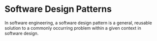 # Software Design Patterns
In software engineering, a software design pattern is a general, reusable solution to a commonly occurring problem within a given context in software design.
